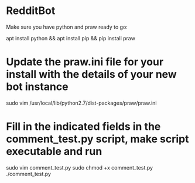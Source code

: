 # RedditBot

Make sure you have python and praw ready to go:

apt install python && apt install pip && pip install praw

# Update the praw.ini file for your install with the details of your new bot instance

sudo vim /usr/local/lib/python2.7/dist-packages/praw/praw.ini

# Fill in the indicated fields in the comment_test.py script, make script executable and run

sudo vim comment_test.py
sudo chmod +x comment_test.py
./comment_test.py



